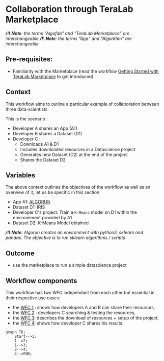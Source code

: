 # Collaboration through TeraLab Marketplace

_**/!\ Note**: the terms "Algofab" and "TeraLab Marketplace" are interchangeable_
_**/!\ Note**: the terms "App" and "Algorithm" are interchangeable_

## Pre-requisites:

* Familiarity with the Marketplace (read the workflow [Getting Started with TeraLab Marketplace]() to get introduced)

## Context

<!-- This workflow aims to outline a particular example of collaboration between two developper teams mutually benefitting each other.

The scenario goes as follows :

* two teams, A and B, want to cooperate on a datascience project
* team A has sensitive data it cannot publish directly (i.e. legal bindings) but it can however, first process the sensitive data to produce non-sensitive and valuable data, that in turn, can be shared as to promote the results of a scientific study. For the sake of simplicity we are going to consider that the study is only dependant on one processing (algorithm) 
* team B publishes an App on TeraLab Marketplace that can produce the sort of data processing team A needed
* team A, therefore [after borwsing eventually and testing]() fetches the app then apllies it on their data
* finally team A publishes their generated data to the TeraLab Marketplace -->

This workflow aims to outline a particular example of collaboration between three data-scientists.

This is the scenario :

* Developer A shares an App (A1)
* Developer B shares a Dataset (D1)
* Developer C :
  * Downloads A1 & D1
  * Includes downloaded resources in a Datascience project
  * Generates new Dataset (D2) at the end of the project
  * Shares the Dataset D2


## Variables

The above context outlines the objectives of the workflow as well as an overview of it, let us be specific in this section. 

* App A1: [ALGORUN](https://ws67-af-portal.tl.teralab-datascience.fr/workshop/items/5fb633ea4f5aa7013ddae944)
* Dataset D1: IRIS
* Developer C's project: Train a <code>K-Means</code> model on D1 within the environement provided by A1
* Dataset D2: K-Means Model obtained 


_**/!\ Note**: Algorun creates an environment with python3, sklearn and pandas. The objective is to run sklearn algorithms / scripts_

## Outcome

* use the marketplace to run a simple datascience project

## Workflow components

This workflow has two WFC independant from each other but essential in their respective use cases: 
* the [WFC 1](./sharing1) : shows how developers A and B can share their resources,
* the [WFC 2](./searching) : developers C searching & testing the resources,
* the [WFC 3](./download): describes the download of resources + setup of the project,
* the [WFC 4](./sharing2): shows how developer C shares his results.


```mermaid
graph TB;
    Start-->1;
    1-->2;
    1-->3;
    3-->4;
    4-->END;
```
